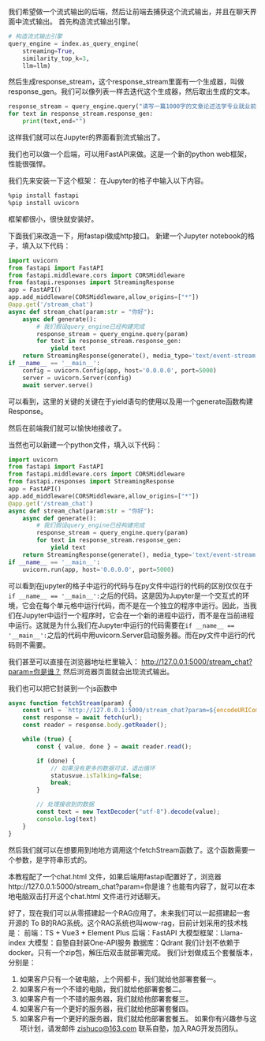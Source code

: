 我们希望做一个流式输出的后端，然后让前端去捕获这个流式输出，并且在聊天界面中流式输出。
首先构造流式输出引擎。

```python
# 构造流式输出引擎
query_engine = index.as_query_engine(
    streaming=True, 
    similarity_top_k=3,
    llm=llm)
```

然后生成response_stream，这个response_stream里面有一个生成器，叫做response_gen。我们可以像列表一样去迭代这个生成器，然后取出生成的文本。

```python
response_stream = query_engine.query("请写一篇1000字的文章论述法学专业就业前景") 
for text in response_stream.response_gen:
    print(text,end="")
```

这样我们就可以在Jupyter的界面看到流式输出了。

我们也可以做一个后端，可以用FastAPI来做。这是一个新的python web框架，性能很强悍。

我们先来安装一下这个框架：
在Jupyter的格子中输入以下内容。
```bash
%pip install fastapi
%pip install uvicorn
```
框架都很小，很快就安装好。


下面我们来改造一下，用fastapi做成http接口。
新建一个Jupyter notebook的格子，填入以下代码：

```python
import uvicorn
from fastapi import FastAPI
from fastapi.middleware.cors import CORSMiddleware
from fastapi.responses import StreamingResponse
app = FastAPI()
app.add_middleware(CORSMiddleware,allow_origins=["*"])
@app.get('/stream_chat')
async def stream_chat(param:str = "你好"):
    async def generate():  
        # 我们假设query_engine已经构建完成
        response_stream = query_engine.query(param) 
        for text in response_stream.response_gen:
            yield text
    return StreamingResponse(generate(), media_type='text/event-stream')  
if __name__ == '__main__':
    config = uvicorn.Config(app, host='0.0.0.0', port=5000)
    server = uvicorn.Server(config)
    await server.serve()
```


可以看到，这里的关键的关键在于yield语句的使用以及用一个generate函数构建Response。

然后在前端我们就可以愉快地接收了。

当然也可以新建一个python文件，填入以下代码：
```python
import uvicorn
from fastapi import FastAPI
from fastapi.middleware.cors import CORSMiddleware
from fastapi.responses import StreamingResponse
app = FastAPI()
app.add_middleware(CORSMiddleware,allow_origins=["*"])
@app.get('/stream_chat')
async def stream_chat(param:str = "你好"):
    async def generate():  
        # 我们假设query_engine已经构建完成
        response_stream = query_engine.query(param) 
        for text in response_stream.response_gen:
            yield text
    return StreamingResponse(generate(), media_type='text/event-stream')  
if __name__ == '__main__':
    uvicorn.run(app, host='0.0.0.0', port=5000)
```

可以看到在jupyter的格子中运行的代码与在py文件中运行的代码的区别仅仅在于`if __name__ == '__main__':`之后的代码。这是因为Jupyter是一个交互式的环境，它会在每个单元格中运行代码，而不是在一个独立的程序中运行。因此，当我们在Jupyter中运行一个程序时，它会在一个新的进程中运行，而不是在当前进程中运行。这就是为什么我们在Jupyter中运行的代码需要在`if __name__ == '__main__':`之后的代码中用uvicorn.Server启动服务器。而在py文件中运行的代码则不需要。

我们甚至可以直接在浏览器地址栏里输入：
http://127.0.0.1:5000/stream_chat?param=你是谁？
然后浏览器页面就会出现流式输出。


我们也可以把它封装到一个js函数中
```javascript
async function fetchStream(param) {  
    const url = `http://127.0.0.1:5000/stream_chat?param=${encodeURIComponent(param)}`;
    const response = await fetch(url);  
    const reader = response.body.getReader();  

    while (true) {  
        const { value, done } = await reader.read();  

        if (done) {  
            // 如果没有更多的数据可读，退出循环 
            statusvue.isTalking=false;  
            break; 
        }  

        // 处理接收到的数据  
        const text = new TextDecoder("utf-8").decode(value);  
        console.log(text)
    }  
} 
```

然后我们就可以在想要用到地地方调用这个fetchStream函数了。这个函数需要一个参数，是字符串形式的。

本教程配了一个chat.html 文件，如果后端用fastapi配置好了，浏览器http://127.0.0.1:5000/stream_chat?param=你是谁？也能有内容了，就可以在本地电脑双击打开这个chat.html 文件进行对话聊天。


好了，现在我们可以从零搭建起一个RAG应用了。未来我们可以一起搭建起一套开源的 To B的RAG系统。这个RAG系统也叫wow-rag，目前计划采用的技术栈是：
前端：TS + Vue3 + Element Plus
后端：FastAPI
大模型框架：Llama-index
大模型：自塾自封装One-API服务
数据库：Qdrant
我们计划不依赖于docker。只有一个zip包，解压后双击就部署完成。
我们计划做成五个套餐版本，分别是：
1. 如果客户只有一个破电脑，上个网都卡，我们就给他部署套餐一。
2. 如果客户有一个不错的电脑，我们就给他部署套餐二。
3. 如果客户有一个不错的服务器，我们就给他部署套餐三。
4. 如果客户有一个更好的服务器，我们就给他部署套餐四。
5. 如果客户有一个更好的服务器，我们就给他部署套餐五。
如果你有兴趣参与这项计划，请发邮件 zishuco@163.com 联系自塾，加入RAG开发员团队。